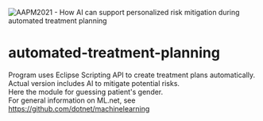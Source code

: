 ![AAPM2021 - How AI can support personalized risk mitigation during automated treatment planning](https://user-images.githubusercontent.com/51229588/124246838-924f3400-db21-11eb-861c-33146b193f74.png)
# automated-treatment-planning
Program uses Eclipse Scripting API to create treatment plans automatically. Actual version includes AI to mitigate potential risks. <br>
Here the module for guessing patient's gender. <br>
 For general information on ML.net, see https://github.com/dotnet/machinelearning
